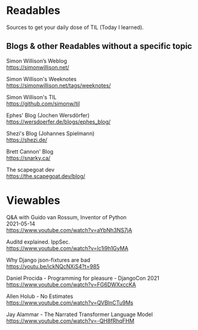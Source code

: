 
# Readables

Sources to get your daily dose of TIL (Today I learned).

## Blogs & other Readables without a specific topic

Simon Willison’s Weblog  
https://simonwillison.net/  

Simon Willison's Weeknotes  
https://simonwillison.net/tags/weeknotes/  

Simon Willison's TIL  
https://github.com/simonw/til  

Ephes' Blog (Jochen Wersdörfer)  
https://wersdoerfer.de/blogs/ephes_blog/  

Shezi's Blog (Johannes Spielmann)  
https://shezi.de/  

Brett Cannon' Blog  
https://snarky.ca/  

The scapegoat dev  
https://the.scapegoat.dev/blog/  


# Viewables

Q&A with Guido van Rossum, Inventor of Python  
2021-05-14  
https://www.youtube.com/watch?v=aYbNh3NS7jA  

Auditd explained. IppSec.  
https://www.youtube.com/watch?v=lc1i9h1GyMA  

Why Django json-fixtures are bad  
https://youtu.be/ickNQcNXiS4?t=985  

Daniel Procida - Programming for pleasure - DjangoCon 2021  
https://www.youtube.com/watch?v=FG6DWXxccKA  

Allen Holub - No Estimates  
https://www.youtube.com/watch?v=QVBlnCTu9Ms  

Jay Alammar - The Narrated Transformer Language Model  
https://www.youtube.com/watch?v=-QH8fRhqFHM  

